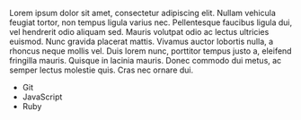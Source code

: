 Lorem ipsum dolor sit amet, consectetur adipiscing elit. Nullam vehicula feugiat tortor, non tempus ligula varius nec. Pellentesque faucibus ligula dui, vel hendrerit odio aliquam sed. Mauris volutpat odio ac lectus ultricies euismod. Nunc gravida placerat mattis. Vivamus auctor lobortis nulla, a rhoncus neque mollis vel. Duis lorem nunc, porttitor tempus justo a, eleifend fringilla mauris. Quisque in lacinia mauris. Donec commodo dui metus, ac semper lectus molestie quis. Cras nec ornare dui. 

* Git
* JavaScript
* Ruby
